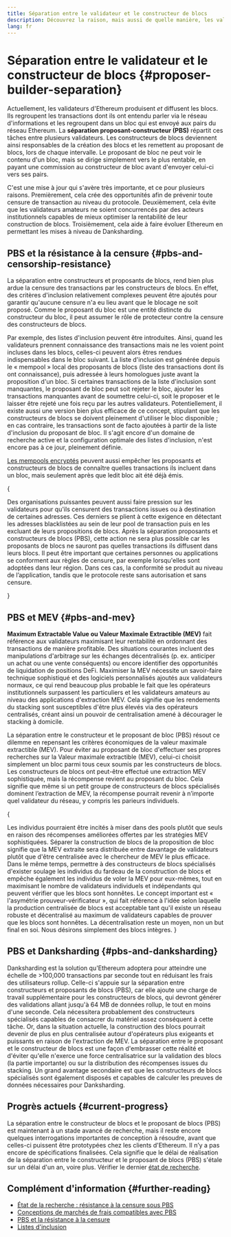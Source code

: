 ```yaml
---
title: Séparation entre le validateur et le constructeur de blocs
description: Découvrez la raison, mais aussi de quelle manière, les validateurs d'Ethereum vont séparer leurs responsabilités concernant la construction et la diffusion de blocs.
lang: fr
---
```


# Séparation entre le validateur et le constructeur de blocs {#proposer-builder-separation}

Actuellement, les validateurs d'Ethereum produisent _et_ diffusent les blocs. Ils regroupent les transactions dont ils ont entendu parler via le réseau d'informations et les regroupent dans un bloc qui est envoyé aux pairs du réseau Ethereum. La **séparation proposant-constructeur (PBS)** répartit ces tâches entre plusieurs validateurs. Les constructeurs de blocs deviennent ainsi responsables de la création des blocs et les remettent au proposant de blocs, lors de chaque intervalle. Le proposant de bloc ne peut voir le contenu d'un bloc, mais se dirige simplement vers le plus rentable, en payant une commission au constructeur de bloc avant d'envoyer celui-ci vers ses pairs.

C'est une mise à jour qui s'avère très importante, et ce pour plusieurs raisons. Premièrement, cela crée des opportunités afin de prévenir toute censure de transaction au niveau du protocole. Deuxièmement, cela évite que les validateurs amateurs ne soient concurrencés par des acteurs institutionnels capables de mieux optimiser la rentabilité de leur construction de blocs. Troisièmement, cela aide à faire évoluer Ethereum en permettant les mises à niveau de Danksharding.

## PBS et la résistance à la censure {#pbs-and-censorship-resistance}

La séparation entre constructeurs et proposants de blocs, rend bien plus ardue la censure des transactions par les constructeurs de blocs. En effet, des critères d'inclusion relativement complexes peuvent être ajoutés pour garantir qu'aucune censure n'a eu lieu avant que le blocage ne soit proposé. Comme le proposant du bloc est une entité distincte du constructeur du bloc, il peut assumer le rôle de protecteur contre la censure des constructeurs de blocs.

Par exemple, des listes d'inclusion peuvent être introduites. Ainsi, quand les validateurs prennent connaissance des transactions mais ne les voient point incluses dans les blocs, celles-ci peuvent alors êtres rendues indispensables dans le bloc suivant. La liste d'inclusion est générée depuis le « mempool » local des proposants de blocs (liste des transactions dont ils ont connaissance), puis adressée à leurs homologues juste avant la proposition d'un bloc. Si certaines transactions de la liste d'inclusion sont manquantes, le proposant de bloc peut soit rejeter le bloc, ajouter les transactions manquantes avant de soumettre celui-ci, soit le proposer et le laisser être rejeté une fois reçu par les autres validateurs. Potentiellement, il existe aussi une version bien plus efficace de ce concept, stipulant que les constructeurs de blocs se doivent pleinement d'utiliser le bloc disponible ; en cas contraire, les transactions sont de facto ajoutées à partir de la liste d'inclusion du proposant de bloc. Il s'agit encore d'un domaine de recherche active et la configuration optimale des listes d'inclusion, n'est encore pas à ce jour, pleinement définie.

[Les mempools encryptés](https://www.youtube.com/watch?v=fHDjgFcha0M&list=PLpktWkixc1gUqkyc1-iE6TT0RWQTBJELe&index=3) peuvent aussi empêcher les proposants et constructeurs de blocs de connaître quelles transactions ils incluent dans un bloc, mais seulement après que ledit bloc ait été déjà émis.

{
<ExpandableCard title="Quel genre de censure la séparation entre le constructeur et le proposant de blocs (PBS) résout-elle ?" eventCategory="/roadmap/pbs" eventName="clicked what kinds of censorship does PBS solve?">

Des organisations puissantes peuvent aussi faire pression sur les validateurs pour qu'ils censurent des transactions issues ou à destination de certaines adresses. Ces derniers se plient à cette exigence en détectant les adresses blacklistées au sein de leur pool de transaction puis en les excluant de leurs propositions de blocs. Après la séparation proposants et constructeurs de blocs (PBS), cette action ne sera plus possible car les proposants de blocs ne sauront pas quelles transactions ils diffusent dans leurs blocs. Il peut être important que certaines personnes ou applications se conforment aux règles de censure, par exemple lorsqu'elles sont adoptées dans leur région. Dans ces cas, la conformité se produit au niveau de l’application, tandis que le protocole reste sans autorisation et sans censure.

</ExpandableCard>
}

## PBS et MEV {#pbs-and-mev}

**Maximum Extractable Value ou Valeur Maximale Extractible (MEV)** fait référence aux validateurs maximisant leur rentabilité en ordonnant des transactions de manière profitable. Des situations courantes incluent des manipulations d'arbitrage sur les échanges décentralisés (p. ex. anticiper un achat ou une vente conséquents) ou encore identifier des opportunités de liquidation de positions DeFi. Maximiser la MEV nécessite un savoir-faire technique sophistiqué et des logiciels personnalisés ajoutés aux validateurs normaux, ce qui rend beaucoup plus probable le fait que les opérateurs institutionnels surpassent les particuliers et les validateurs amateurs au niveau des applications d'extraction MEV. Cela signifie que les rendements du stacking sont susceptibles d'être plus élevés via des opérateurs centralisés, créant ainsi un pouvoir de centralisation amené à décourager le stacking à domicile.

La séparation entre le constructeur et le proposant de bloc (PBS) résout ce dilemme en repensant les critères économiques de la valeur maximale extractible (MEV). Pour éviter au proposant de bloc d'effectuer ses propres recherches sur la Valeur maximale extractible (MEV), celui-ci choisit simplement un bloc parmi tous ceux soumis par les constructeurs de blocs. Les constructeurs de blocs ont peut-être effectué une extraction MEV sophistiquée, mais la récompense revient au proposant du bloc. Cela signifie que même si un petit groupe de constructeurs de blocs spécialisés dominent l’extraction de MEV, la récompense pourrait revenir à n’importe quel validateur du réseau, y compris les parieurs individuels.

{
<ExpandableCard title="Pourquoi est-ce acceptable de centraliser la construction des blocs ?" eventCategory="/roadmap/pbs" eventName="clicked why is it OK to centralize block building?">

Les individus pourraient être incités à miser dans des pools plutôt que seuls en raison des récompenses améliorées offertes par les stratégies MEV sophistiquées. Séparer la construction de blocs de la proposition de bloc signifie que la MEV extraite sera distribuée entre davantage de validateurs plutôt que d'être centralisée avec le chercheur de MEV le plus efficace. Dans le même temps, permettre à des constructeurs de blocs spécialisés d'exister soulage les individus du fardeau de la construction de blocs et empêche également les individus de voler la MEV pour eux-mêmes, tout en maximisant le nombre de validateurs individuels et indépendants qui peuvent vérifier que les blocs sont honnêtes. Le concept important est « l'asymétrie prouveur-vérificateur », qui fait référence à l'idée selon laquelle la production centralisée de blocs est acceptable tant qu'il existe un réseau robuste et décentralisé au maximum de validateurs capables de prouver que les blocs sont honnêtes. La décentralisation reste un moyen, non un but final en soi. Nous désirons simplement des blocs intègres.
</ExpandableCard>
}

## PBS et Danksharding {#pbs-and-danksharding}

Danksharding est la solution qu'Ethereum adoptera pour atteindre une échelle de >100,000 transactions par seconde tout en réduisant les frais des utilisateurs rollup. Celle-ci s'appuie sur la séparation entre constructeurs et proposants de blocs (PBS), car elle ajoute une charge de travail supplémentaire pour les constructeurs de blocs, qui devront générer des validations allant jusqu'à 64 MB de données rollup, le tout en moins d'une seconde. Cela nécessitera probablement des constructeurs spécialisés capables de consacrer du matériel assez conséquent à cette tâche. Or, dans la situation actuelle, la construction des blocs pourrait devenir de plus en plus centralisée autour d'opérateurs plus exigeants et puissants en raison de l'extraction de MEV. La séparation entre le proposant et le constructeur de blocs est une façon d'embrasser cette réalité et d'éviter qu'elle n'exerce une force centralisatrice sur la validation des blocs (la partie importante) ou sur la distribution des récompenses issues du stacking. Un grand avantage secondaire est que les constructeurs de blocs spécialisés sont également disposés et capables de calculer les preuves de données nécessaires pour Danksharding.

## Progrès actuels {#current-progress}

La séparation entre le constructeur de blocs et le proposant de blocs (PBS) est maintenant à un stade avancé de recherche, mais il reste encore quelques interrogations importantes de conception à résoudre, avant que celles-ci puissent être prototypées chez les clients d'Ethereum. Il n’y a pas encore de spécifications finalisées. Cela signifie que le délai de réalisation de la séparation entre le constructeur et le proposant de blocs (PBS) s'étale sur un délai d'un an, voire plus. Vérifier le dernier [état de recherche](https://notes.ethereum.org/@vbuterin/pbs_censorship_resistance).

## Complément d'information {#further-reading}

- [État de la recherche : résistance à la censure sous PBS](https://notes.ethereum.org/@vbuterin/pbs_censorship_resistance)
- [Conceptions de marchés de frais compatibles avec PBS](https://ethresear.ch/t/proposer-block-builder-separation-friendly-fee-market-designs/9725)
- [PBS et la résistance à la censure](https://notes.ethereum.org/@fradamt/H1TsYRfJc#Secondary-auctions)
- [Listes d'inclusion](https://notes.ethereum.org/@fradamt/H1ZqdtrBF)
